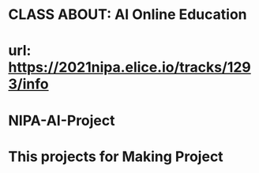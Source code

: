 # CLASS ABOUT: AI Online Education
# url: https://2021nipa.elice.io/tracks/1293/info

# NIPA-AI-Project
# This projects for Making Project
